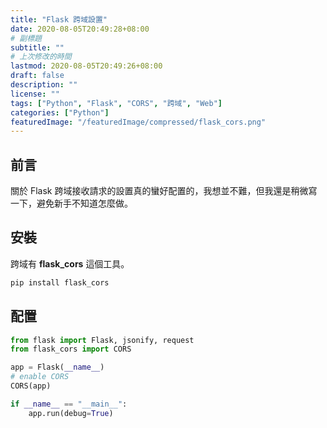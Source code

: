 ```yaml
---
title: "Flask 跨域設置"
date: 2020-08-05T20:49:28+08:00
# 副標題
subtitle: ""
# 上次修改的時間
lastmod: 2020-08-05T20:49:26+08:00
draft: false
description: ""
license: ""
tags: ["Python", "Flask", "CORS", "跨域", "Web"]
categories: ["Python"]
featuredImage: "/featuredImage/compressed/flask_cors.png"
---
```


## 前言

關於 Flask 跨域接收請求的設置真的蠻好配置的，我想並不難，但我還是稍微寫一下，避免新手不知道怎麼做。

## 安裝

跨域有 **flask_cors** 這個工具。

```bash
pip install flask_cors
```

## 配置

```py
from flask import Flask, jsonify, request
from flask_cors import CORS

app = Flask(__name__)
# enable CORS
CORS(app)

if __name__ == "__main__":
    app.run(debug=True)
```